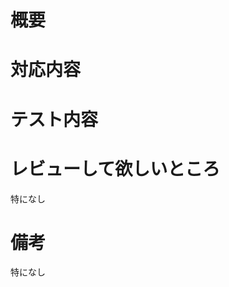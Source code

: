 # 概要
<!-- Issue番号（#1）などリンクを記載する -->

# 対応内容
<!-- やった内容を箇条書きで記載する -->

# テスト内容
<!-- テスト手順と期待する動作を書く -->


# レビューして欲しいところ
<!-- 実装、設計の相談、ここはこうしたけどこの点で問題はないだろうか、このあたりいじってるけど特に悪いことはないか -->
特になし

# 備考
特になし

